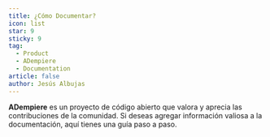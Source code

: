 ```yaml
---
title: ¿Cómo Documentar?
icon: list
star: 9
sticky: 9
tag:
  - Product
  - ADempiere
  - Documentation
article: false
author: Jesús Albujas
---
```


**ADempiere** es un proyecto de código abierto que valora y aprecia las contribuciones de la comunidad. Si deseas agregar información valiosa a la documentación, aquí tienes una guía paso a paso.

